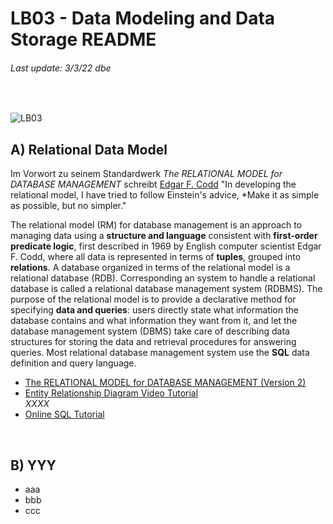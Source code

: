 # LB03 - Data Modeling and Data Storage README
###### Last update: 3/3/22 dbe
</br>

![LB03](https://github.com/sawubona-gmbh/BINA-FS22-WORK/blob/main/zImages/MSc-WI_BINA_LB3_Data%20Modeling.png)

## A) Relational Data Model

Im Vorwort zu seinem Standardwerk *The RELATIONAL MODEL for DATABASE MANAGEMENT* schreibt [Edgar F. Codd](https://de.wikipedia.org/wiki/Edgar_F._Codd) "In developing the relational model, I have tried to follow Einstein's advice, *Make it as simple as possible, but no simpler." 

The relational model (RM) for database management is an approach to managing data using a **structure and language** consistent with **first-order predicate logic**, first described in 1969 by English computer scientist Edgar F. Codd, where all data is represented in terms of **tuples**, grouped into **relations**. 
A database organized in terms of the relational model is a relational database (RDB). Corresponding an system to handle a relational database is called a relational database management system (RDBMS). 
The purpose of the relational model is to provide a declarative method for specifying **data and queries**: users directly state what information the database contains and what information they want from it, and let the database management system (DBMS) take care of describing data structures for storing the data and retrieval procedures for answering queries. Most relational database management system use the **SQL** data definition and query language.

* [The RELATIONAL MODEL for DATABASE MANAGEMENT (Version 2)](https://github.com/sawubona-gmbh/BINA-FS22-WORK/blob/main/LB03-DataModelingDataStorage/BOOK_Codd_The%20Relational%20Model%20Version%202_EXTRACT.pdf)  
* [Entity Relationship Diagram Video Tutorial](https://www.youtube.com/watch?v=QpdhBUYk7Kk)  
*XXXX*  
* [Online SQL Tutorial](https://www.w3schools.com/sql/default.asp)    
</br>

## B) YYY

* aaa
* bbb
* ccc
